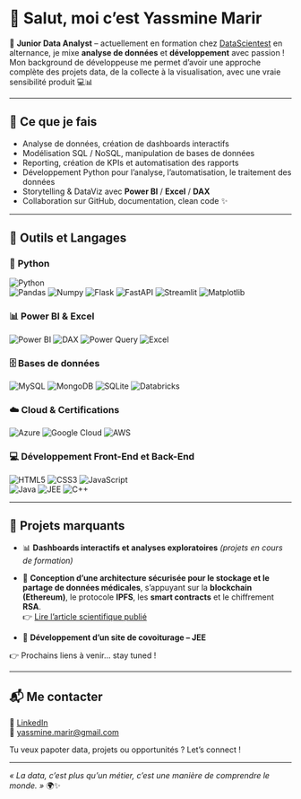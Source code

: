 # 👋 Salut, moi c’est Yassmine Marir

🎯 **Junior Data Analyst** – actuellement en formation chez [DataScientest](https://www.datascientest.com/) en alternance, je mixe **analyse de données** et **développement** avec passion ! Mon background de développeuse me permet d’avoir une approche complète des projets data, de la collecte à la visualisation, avec une vraie sensibilité produit 💻📊

---

## 🚀 Ce que je fais
- Analyse de données, création de dashboards interactifs
- Modélisation SQL / NoSQL, manipulation de bases de données
- Reporting, création de KPIs et automatisation des rapports  
- Développement Python pour l’analyse, l’automatisation, le traitement des données
- Storytelling & DataViz avec **Power BI** / **Excel** / **DAX**
- Collaboration sur GitHub, documentation, clean code ✨

---

## 🧰 Outils et Langages

### 🐍 **Python**  
![Python](https://img.shields.io/badge/Python-3776AB?style=flat&logo=python&logoColor=white)  
![Pandas](https://img.shields.io/badge/Pandas-150458?style=flat&logo=pandas&logoColor=white)  ![Numpy](https://img.shields.io/badge/Numpy-013243?style=flat&logo=numpy&logoColor=white)  ![Flask](https://img.shields.io/badge/Flask-000000?style=flat&logo=flask&logoColor=white)  ![FastAPI](https://img.shields.io/badge/FastAPI-009688?style=flat&logo=fastapi&logoColor=white) ![Streamlit](https://img.shields.io/badge/Streamlit-FF4B4B?style=flat&logo=streamlit&logoColor=white) ![Matplotlib](https://img.shields.io/badge/Matplotlib-ffffff?style=flat&logo=matplotlib&logoColor=blue)

### 📊 **Power BI & Excel**  
![Power BI](https://img.shields.io/badge/PowerBI-F2C811?style=flat&logo=powerbi&logoColor=black)  ![DAX](https://img.shields.io/badge/DAX-512BD4?style=flat&logo=Microsoft&logoColor=white)  ![Power Query](https://img.shields.io/badge/PowerQuery-00B5E2?style=flat&logo=microsoft&logoColor=white)  ![Excel](https://img.shields.io/badge/Excel-217346?style=flat&logo=microsoft-excel&logoColor=white)  

### 🗄️ **Bases de données**  
![MySQL](https://img.shields.io/badge/MySQL-4479A1?style=flat&logo=mysql&logoColor=white)  ![MongoDB](https://img.shields.io/badge/MongoDB-47A248?style=flat&logo=mongodb&logoColor=white)  ![SQLite](https://img.shields.io/badge/SQLite-003B57?style=flat&logo=sqlite&logoColor=white)  ![Databricks](https://img.shields.io/badge/Databricks-FF420E?style=flat&logo=databricks&logoColor=white)  

### ☁️ **Cloud & Certifications**  
![Azure](https://img.shields.io/badge/Azure-0078D4?style=flat&logo=microsoft-azure&logoColor=white) 
![Google Cloud](https://img.shields.io/badge/Google_Cloud-4285F4?style=flat&logo=google-cloud&logoColor=white) 
![AWS](https://img.shields.io/badge/AWS-232F3E?style=flat&logo=amazon-aws&logoColor=white)

### 💻 **Développement Front-End et Back-End**  
![HTML5](https://img.shields.io/badge/HTML5-E34F26?style=flat&logo=html5&logoColor=white)  ![CSS3](https://img.shields.io/badge/CSS3-1572B6?style=flat&logo=css3&logoColor=white)  ![JavaScript](https://img.shields.io/badge/JavaScript-F7DF1E?style=flat&logo=javascript&logoColor=black)  
![Java](https://img.shields.io/badge/Java-007396?style=flat&logo=java&logoColor=white)  ![JEE](https://img.shields.io/badge/JEE-007396?style=flat&logo=java&logoColor=white)  ![C++](https://img.shields.io/badge/C%2B%2B-00599C?style=flat&logo=cplusplus&logoColor=white)  


---

## 🌟 Projets marquants
- 📊 **Dashboards interactifs et analyses exploratoires** *(projets en cours de formation)*
- 🔐 **Conception d’une architecture sécurisée pour le stockage et le partage de données médicales**, s’appuyant sur la **blockchain (Ethereum)**, le protocole **IPFS**, les **smart contracts** et le chiffrement **RSA**.  
👉 [Lire l’article scientifique publié](https://www.inderscienceonline.com/doi/abs/10.1504/IJEH.2022.122134)

- 🚗 **Développement d’un site de covoiturage – JEE**  


👉 Prochains liens à venir… stay tuned !

---


## 📬 Me contacter
🔗 [LinkedIn](https://www.linkedin.com/in/yassmine-marir-5a0762259/)  
📧 [yassmine.marir@gmail.com](mailto:yassmine.marir@gmail.com)

Tu veux papoter data, projets ou opportunités ? Let’s connect !

---

*« La data, c’est plus qu’un métier, c’est une manière de comprendre le monde. »* 🌍✨
